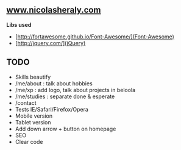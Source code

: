 ##  www.nicolasheraly.com ##


<b>Libs used</b>

- [http://fortawesome.github.io/Font-Awesome/](Font-Awesome)
- [http://jquery.com/](jQuery)

## TODO

- Skills beautify
- /me/about : talk about hobbies
- /me/xp : add logo, talk about projects in beloola
- /me/studies : separate done & esperate
- /contact
- Tests IE/Safari/Firefox/Opera
- Mobile version
- Tablet version
- Add down arrow + button on homepage
- SEO
- Clear code
